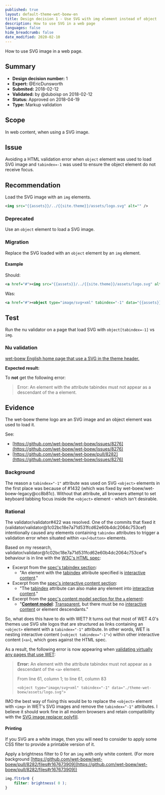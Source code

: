 ```yaml
---
published: true
layout: default-theme-wet-boew-en
title: Design decision 1 - Use SVG with img element instead of object
description: How to use SVG in a web page
languages: false
hide_breadcrumb: false
date_modified: 2020-02-10
---
```


How to use SVG image in a web page.

## Summary

* **Design decision number:** 1
* **Expert:** @EricDunsworth
* **Submited:** 2018-02-12
* **Validated:** by @duboisp on 2018-02-12
* **Status:** Approved on 2018-04-19
* **Type:** Markup validation

## Scope

In web content, when using a SVG image.

## Issue

Avoiding a HTML validation error when ```object``` element was used to load SVG image and ```tabindex=-1``` was used to ensure the object element do not receive focus.

## Recommendation

Load the SVG image with an ```img``` elements.
```xml
<img src="{{assets}}/../{{site.theme}}/assets/logo.svg" alt="" />
```

### Deprecated

Use an ```object``` element to load a SVG image.

### Migration

Replace the SVG loaded with an ```object``` element by an ```img``` element.

#### Example

Should:
```xml
<a href="#"><img src="{{assets}}/../{{site.theme}}/assets/logo.svg" alt="" /></a>
```

Was:
```xml
<a href="#"><object type="image/svg+xml" tabindex="-1" data="{{assets}}/../{{site.theme}}/assets/logo.svg"></object></a>
```


## Test

Run the nu validator on a page that load SVG with ```object[tabindex=-1]``` vs ```img```.

### Nu validation

[wet-boew English home page that use a SVG in the theme header.](https://validator.w3.org/nu/?doc=http%3A%2F%2Fwet-boew.github.io%2Fv4.0-ci%2Findex-en.html)

**Expected result:**

To **not** get the following error:

> Error: An element with the attribute tabindex must not appear as a descendant of the a element.

## Evidence

The wet-boew theme logo are an SVG image and an object element was used to load it.

See:
* [https://github.com/wet-boew/wet-boew/issues/8276](https://github.com/wet-boew/wet-boew/issues/8276)
* [https://github.com/wet-boew/wet-boew/pull/8282](https://github.com/wet-boew/wet-boew/issues/8276)

### Background

The reason a ```tabindex="-1"``` attribute was used on SVG ```<object>``` elements in the first place was because of #1432 (which was fixed by wet-boew/wet-boew-legacy@cc8b81c). Without that attribute, all browsers attempt to set keyboard tabbing focus inside the ```<object>``` element - which isn't desirable.

### Rational

The validator/validator#422 was resolved. One of the commits that fixed it (validator/validator@1c02bc18e7a71d531fcd62e60b4dc2064c753cef) intentionally caused any elements containing ``tabindex`` attributes to trigger a validation error when situated within ``<a>``/``<button>`` elements.

Based on my research, validator/validator@1c02bc18e7a71d531fcd62e60b4dc2064c753cef's behaviour is in line with the [W3C's HTML spec](https://w3c.github.io/html/):

* Excerpt from the [spec's tabindex section](https://w3c.github.io/html/editing.html#element-attrdef-global-tabindex):
  * "An element with the [tabindex](https://w3c.github.io/html/editing.html#element-attrdef-global-tabindex) attribute specified is [interactive content](https://w3c.github.io/html/dom.html#interactive-content-2)."
* Excerpt from the [spec's interactive content section](https://w3c.github.io/html/dom.html#interactive-content-2):
  * "The [tabindex](https://w3c.github.io/html/editing.html#element-attrdef-global-tabindex) attribute can also make any element into [interactive content](https://w3c.github.io/html/dom.html#interactive-content-2)."
* Excerpt from the [spec's content model section for the ``a`` element](https://w3c.github.io/html/textlevel-semantics.html#elementdef-a):
  * "[**Content model**](https://w3c.github.io/html/dom.html#content-model): [Transparent](https://w3c.github.io/html/dom.html#transparent), but there must be no [interactive content](https://w3c.github.io/html/dom.html#interactive-content-2) or [<a>](https://w3c.github.io/html/textlevel-semantics.html#elementdef-a) element descendants."

So, what does this have to do with WET? It turns out that most of WET 4.0's themes use SVG site logos that are structured as links containing an ``<object>`` element with a ``tabindex="-1"`` attribute. In other words, WET is nesting interactive content (``<object tabindex="-1">``) within other interactive content (``<a>``), which goes against the HTML spec.

As a result, the following error is now appearing when [validating virtually any pages that use WET](https://validator.w3.org/nu/?doc=http%3A%2F%2Fwet-boew.github.io%2Fv4.0-ci%2Findex-en.html):
> **Error:** An element with the attribute tabindex must not appear as a descendant of the ``<a>`` element.
>
> From line 61, column 1; to line 61, column 83
>
> ``<object type="image/svg+xml" tabindex="-1" data="./theme-wet-boew/assets/logo.svg">``

IMO the best way of fixing this would be to replace the ``<object>`` element with ``<img>`` in WET's SVG images and remove the ``tabindex="-1"`` attributes. I believe it should work fine in all modern browsers and retain compatibility with the [SVG image replacer polyfill](https://github.com/wet-boew/wet-boew/blob/master/src/polyfills/svg/svg.js).

#### Printing

If you SVG are a white image, then you will need to consider to apply some CSS filter to provide a printable version of it.

Apply a brightness filter to 0 for an ```img``` with only white content. (For more background [https://github.com/wet-boew/wet-boew/pull/8282/files#r167673909](https://github.com/wet-boew/wet-boew/pull/8282/files#r167673909))
```css
img.fltrbr0 {
	filter: brightness( 0 );
}
```
